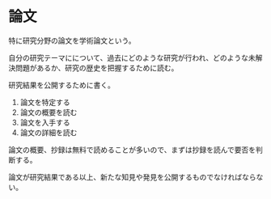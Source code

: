 # 論文

特に研究分野の論文を学術論文という。

自分の研究テーマにについて、過去にどのような研究が行われ、どのような未解決問題があるか、研究の歴史を把握するために読む。

研究結果を公開するために書く。

1. 論文を特定する
2. 論文の概要を読む
3. 論文を入手する
4. 論文の詳細を読む

論文の概要、抄録は無料で読めることが多いので、まずは抄録を読んで要否を判断する。

論文が研究結果である以上、新たな知見や発見を公開するものでなければならない。
